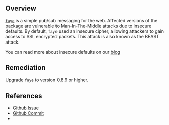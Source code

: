 ## Overview
[`faye`](https://www.npmjs.com/package/faye) is a simple pub/sub messaging for the web.
Affected versions of the package are vulnerable to Man-In-The-Middle attacks due to insecure defaults.
By default, `faye` used an insecure cipher, allowing attackers to gain access to SSL encrypted packets. This attack is also known as the BEAST attack.

You can read more about insecure defaults on our [blog](https://snyk.io/blog/mongodb-hack-and-secure-defaults/)

## Remediation
Upgrade `faye` to version 0.8.9 or higher.

## References
- [Github Issue](https://github.com/faye/faye/issues/171)
- [Github Commit](https://github.com/faye/faye/commit/e407e08c68dd885896552b59ce65503be85030ad)
- [](https://vnhacker.blogspot.co.il/2011/09/beast.html)
